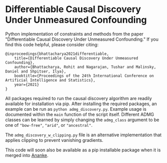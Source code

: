 # Differentiable Causal Discovery Under Unmeasured Confounding

Python implementation of constraints and methods from the paper "Differentiable Causal Discovery Under Unmeasured Confounding." If you find this code helpful, please consider citing:

```
@inproceedings{bhattacharya2021differentiable,
    title={Differentiable Causal Discovery Under Unmeasured Confounding},
    author={Bhattacharya, Rohit and Nagarajan, Tushar and Malinsky, Daniel and Shpitser, Ilya},
    booktitle={Proceedings of the 24th International Conference on Artificial Intelligence and Statistics},
    year={2021}
}
```

All packages required to run the causal discovery algorithm are readily available for installation via pip. After installing the required packages, an example can be run as `python admg_discovery.py`. Example usage is documented within the `main` function of the script itself. Different ADMG classes can be learned by simply changing the `admg_class` argument to be one of `"bow-free"`, `"arid"`, or `"ancestral"`.

The `admg_discovery_w_clipping.py` file is an alternative implementation that applies clipping to prevent vanishing gradients.

This code will soon also be available as a pip installable package when it is merged into [Ananke](https://ananke.readthedocs.io/en/latest/index.html).
